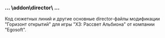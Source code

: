 ### ... \addon\director\ ...
Код сюжетных линий и другие основные director-файлы модификации "Горизонт открытий" для игры "X3: Рассвет Альбиона" от компании "Egosoft".
